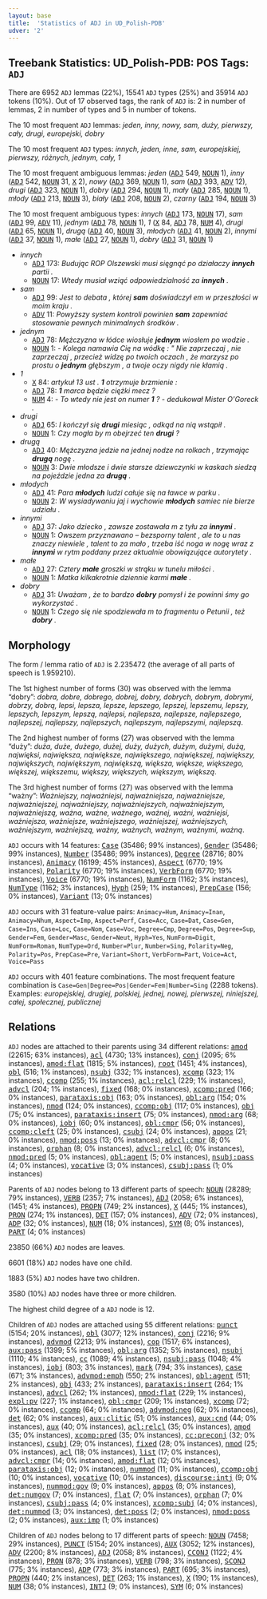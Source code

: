```yaml
---
layout: base
title:  'Statistics of ADJ in UD_Polish-PDB'
udver: '2'
---
```


## Treebank Statistics: UD_Polish-PDB: POS Tags: `ADJ`

There are 6952 `ADJ` lemmas (22%), 15541 `ADJ` types (25%) and 35914 `ADJ` tokens (10%).
Out of 17 observed tags, the rank of `ADJ` is: 2 in number of lemmas, 2 in number of types and 5 in number of tokens.

The 10 most frequent `ADJ` lemmas: <em>jeden, inny, nowy, sam, duży, pierwszy, cały, drugi, europejski, dobry</em>

The 10 most frequent `ADJ` types:  <em>innych, jeden, inne, sam, europejskiej, pierwszy, różnych, jednym, cały, 1</em>

The 10 most frequent ambiguous lemmas: <em>jeden</em> (<tt><a href="pl_pdb-pos-ADJ.html">ADJ</a></tt> 549, <tt><a href="pl_pdb-pos-NOUN.html">NOUN</a></tt> 1), <em>inny</em> (<tt><a href="pl_pdb-pos-ADJ.html">ADJ</a></tt> 542, <tt><a href="pl_pdb-pos-NOUN.html">NOUN</a></tt> 31, <tt><a href="pl_pdb-pos-X.html">X</a></tt> 2), <em>nowy</em> (<tt><a href="pl_pdb-pos-ADJ.html">ADJ</a></tt> 369, <tt><a href="pl_pdb-pos-NOUN.html">NOUN</a></tt> 1), <em>sam</em> (<tt><a href="pl_pdb-pos-ADJ.html">ADJ</a></tt> 393, <tt><a href="pl_pdb-pos-ADV.html">ADV</a></tt> 12), <em>drugi</em> (<tt><a href="pl_pdb-pos-ADJ.html">ADJ</a></tt> 323, <tt><a href="pl_pdb-pos-NOUN.html">NOUN</a></tt> 1), <em>dobry</em> (<tt><a href="pl_pdb-pos-ADJ.html">ADJ</a></tt> 294, <tt><a href="pl_pdb-pos-NOUN.html">NOUN</a></tt> 1), <em>mały</em> (<tt><a href="pl_pdb-pos-ADJ.html">ADJ</a></tt> 285, <tt><a href="pl_pdb-pos-NOUN.html">NOUN</a></tt> 1), <em>młody</em> (<tt><a href="pl_pdb-pos-ADJ.html">ADJ</a></tt> 213, <tt><a href="pl_pdb-pos-NOUN.html">NOUN</a></tt> 3), <em>biały</em> (<tt><a href="pl_pdb-pos-ADJ.html">ADJ</a></tt> 208, <tt><a href="pl_pdb-pos-NOUN.html">NOUN</a></tt> 2), <em>czarny</em> (<tt><a href="pl_pdb-pos-ADJ.html">ADJ</a></tt> 194, <tt><a href="pl_pdb-pos-NOUN.html">NOUN</a></tt> 3)

The 10 most frequent ambiguous types:  <em>innych</em> (<tt><a href="pl_pdb-pos-ADJ.html">ADJ</a></tt> 173, <tt><a href="pl_pdb-pos-NOUN.html">NOUN</a></tt> 17), <em>sam</em> (<tt><a href="pl_pdb-pos-ADJ.html">ADJ</a></tt> 99, <tt><a href="pl_pdb-pos-ADV.html">ADV</a></tt> 11), <em>jednym</em> (<tt><a href="pl_pdb-pos-ADJ.html">ADJ</a></tt> 78, <tt><a href="pl_pdb-pos-NOUN.html">NOUN</a></tt> 1), <em>1</em> (<tt><a href="pl_pdb-pos-X.html">X</a></tt> 84, <tt><a href="pl_pdb-pos-ADJ.html">ADJ</a></tt> 78, <tt><a href="pl_pdb-pos-NUM.html">NUM</a></tt> 4), <em>drugi</em> (<tt><a href="pl_pdb-pos-ADJ.html">ADJ</a></tt> 65, <tt><a href="pl_pdb-pos-NOUN.html">NOUN</a></tt> 1), <em>drugą</em> (<tt><a href="pl_pdb-pos-ADJ.html">ADJ</a></tt> 40, <tt><a href="pl_pdb-pos-NOUN.html">NOUN</a></tt> 3), <em>młodych</em> (<tt><a href="pl_pdb-pos-ADJ.html">ADJ</a></tt> 41, <tt><a href="pl_pdb-pos-NOUN.html">NOUN</a></tt> 2), <em>innymi</em> (<tt><a href="pl_pdb-pos-ADJ.html">ADJ</a></tt> 37, <tt><a href="pl_pdb-pos-NOUN.html">NOUN</a></tt> 1), <em>małe</em> (<tt><a href="pl_pdb-pos-ADJ.html">ADJ</a></tt> 27, <tt><a href="pl_pdb-pos-NOUN.html">NOUN</a></tt> 1), <em>dobry</em> (<tt><a href="pl_pdb-pos-ADJ.html">ADJ</a></tt> 31, <tt><a href="pl_pdb-pos-NOUN.html">NOUN</a></tt> 1)


* <em>innych</em>
  * <tt><a href="pl_pdb-pos-ADJ.html">ADJ</a></tt> 173: <em>Budując ROP Olszewski musi sięgnąć po działaczy <b>innych</b> partii .</em>
  * <tt><a href="pl_pdb-pos-NOUN.html">NOUN</a></tt> 17: <em>Wtedy musiał wziąć odpowiedzialność za <b>innych</b> .</em>
* <em>sam</em>
  * <tt><a href="pl_pdb-pos-ADJ.html">ADJ</a></tt> 99: <em>Jest to debata , której <b>sam</b> doświadczył em w przeszłości w moim kraju .</em>
  * <tt><a href="pl_pdb-pos-ADV.html">ADV</a></tt> 11: <em>Powyższy system kontroli powinien <b>sam</b> zapewniać stosowanie pewnych minimalnych środków .</em>
* <em>jednym</em>
  * <tt><a href="pl_pdb-pos-ADJ.html">ADJ</a></tt> 78: <em>Mężczyzna w łódce wiosłuje <b>jednym</b> wiosłem po wodzie .</em>
  * <tt><a href="pl_pdb-pos-NOUN.html">NOUN</a></tt> 1: <em>- Kolega namawia Cię na wódkę : " Nie zaprzeczaj , nie zaprzeczaj , przecież widzę po twoich oczach , że marzysz po prostu o <b>jednym</b> głębszym , a twoje oczy nigdy nie kłamią .</em>
* <em>1</em>
  * <tt><a href="pl_pdb-pos-X.html">X</a></tt> 84: <em>artykuł 13 ust . <b>1</b> otrzymuje brzmienie :</em>
  * <tt><a href="pl_pdb-pos-ADJ.html">ADJ</a></tt> 78: <em><b>1</b> marca będzie ciężki mecz ?</em>
  * <tt><a href="pl_pdb-pos-NUM.html">NUM</a></tt> 4: <em>- To wtedy nie jest on numer <b>1</b> ? - dedukował Mister O'Goreck .</em>
* <em>drugi</em>
  * <tt><a href="pl_pdb-pos-ADJ.html">ADJ</a></tt> 65: <em>I kończył się <b>drugi</b> miesiąc , odkąd na nią wstąpił .</em>
  * <tt><a href="pl_pdb-pos-NOUN.html">NOUN</a></tt> 1: <em>Czy mogła by m obejrzeć ten <b>drugi</b> ?</em>
* <em>drugą</em>
  * <tt><a href="pl_pdb-pos-ADJ.html">ADJ</a></tt> 40: <em>Mężczyzna jedzie na jednej nodze na rolkach , trzymając <b>drugą</b> nogę .</em>
  * <tt><a href="pl_pdb-pos-NOUN.html">NOUN</a></tt> 3: <em>Dwie młodsze i dwie starsze dziewczynki w kaskach siedzą na pojeździe jedna za <b>drugą</b> .</em>
* <em>młodych</em>
  * <tt><a href="pl_pdb-pos-ADJ.html">ADJ</a></tt> 41: <em>Para <b>młodych</b> ludzi całuje się na ławce w parku .</em>
  * <tt><a href="pl_pdb-pos-NOUN.html">NOUN</a></tt> 2: <em>W wysiadywaniu jaj i wychowie <b>młodych</b> samiec nie bierze udziału .</em>
* <em>innymi</em>
  * <tt><a href="pl_pdb-pos-ADJ.html">ADJ</a></tt> 37: <em>Jako dziecko , zawsze zostawała m z tyłu za <b>innymi</b> .</em>
  * <tt><a href="pl_pdb-pos-NOUN.html">NOUN</a></tt> 1: <em>Owszem przyznawano – bezsporny talent , ale to u nas znaczy niewiele , talent to za mało , trzeba iść noga w nogę wraz z <b>innymi</b> w rytm poddany przez aktualnie obowiązujące autorytety .</em>
* <em>małe</em>
  * <tt><a href="pl_pdb-pos-ADJ.html">ADJ</a></tt> 27: <em>Cztery <b>małe</b> groszki w strąku w tunelu miłości .</em>
  * <tt><a href="pl_pdb-pos-NOUN.html">NOUN</a></tt> 1: <em>Matka kilkakrotnie dziennie karmi <b>małe</b> .</em>
* <em>dobry</em>
  * <tt><a href="pl_pdb-pos-ADJ.html">ADJ</a></tt> 31: <em>Uważam , że to bardzo <b>dobry</b> pomysł i że powinni śmy go wykorzystać .</em>
  * <tt><a href="pl_pdb-pos-NOUN.html">NOUN</a></tt> 1: <em>Czego się nie spodziewała m to fragmentu o Petunii , też <b>dobry</b> .</em>

## Morphology

The form / lemma ratio of `ADJ` is 2.235472 (the average of all parts of speech is 1.959210).

The 1st highest number of forms (30) was observed with the lemma “dobry”: <em>dobra, dobre, dobrego, dobrej, dobry, dobrych, dobrym, dobrymi, dobrzy, dobrą, lepsi, lepsza, lepsze, lepszego, lepszej, lepszemu, lepszy, lepszych, lepszym, lepszą, najlepsi, najlepsza, najlepsze, najlepszego, najlepszej, najlepszy, najlepszych, najlepszym, najlepszymi, najlepszą</em>.

The 2nd highest number of forms (27) was observed with the lemma “duży”: <em>duża, duże, dużego, dużej, duży, dużych, dużym, dużymi, dużą, najwięksi, największa, największe, największego, największej, największy, największych, największym, największą, większa, większe, większego, większej, większemu, większy, większych, większym, większą</em>.

The 3rd highest number of forms (27) was observed with the lemma “ważny”: <em>Ważniejszy, najważniejsi, najważniejsza, najważniejsze, najważniejszej, najważniejszy, najważniejszych, najważniejszym, najważniejszą, ważna, ważne, ważnego, ważnej, ważni, ważniejsi, ważniejsza, ważniejsze, ważniejszego, ważniejszej, ważniejszych, ważniejszym, ważniejszą, ważny, ważnych, ważnym, ważnymi, ważną</em>.

`ADJ` occurs with 14 features: <tt><a href="pl_pdb-feat-Case.html">Case</a></tt> (35486; 99% instances), <tt><a href="pl_pdb-feat-Gender.html">Gender</a></tt> (35486; 99% instances), <tt><a href="pl_pdb-feat-Number.html">Number</a></tt> (35486; 99% instances), <tt><a href="pl_pdb-feat-Degree.html">Degree</a></tt> (28716; 80% instances), <tt><a href="pl_pdb-feat-Animacy.html">Animacy</a></tt> (16199; 45% instances), <tt><a href="pl_pdb-feat-Aspect.html">Aspect</a></tt> (6770; 19% instances), <tt><a href="pl_pdb-feat-Polarity.html">Polarity</a></tt> (6770; 19% instances), <tt><a href="pl_pdb-feat-VerbForm.html">VerbForm</a></tt> (6770; 19% instances), <tt><a href="pl_pdb-feat-Voice.html">Voice</a></tt> (6770; 19% instances), <tt><a href="pl_pdb-feat-NumForm.html">NumForm</a></tt> (1162; 3% instances), <tt><a href="pl_pdb-feat-NumType.html">NumType</a></tt> (1162; 3% instances), <tt><a href="pl_pdb-feat-Hyph.html">Hyph</a></tt> (259; 1% instances), <tt><a href="pl_pdb-feat-PrepCase.html">PrepCase</a></tt> (156; 0% instances), <tt><a href="pl_pdb-feat-Variant.html">Variant</a></tt> (13; 0% instances)

`ADJ` occurs with 31 feature-value pairs: `Animacy=Hum`, `Animacy=Inan`, `Animacy=Nhum`, `Aspect=Imp`, `Aspect=Perf`, `Case=Acc`, `Case=Dat`, `Case=Gen`, `Case=Ins`, `Case=Loc`, `Case=Nom`, `Case=Voc`, `Degree=Cmp`, `Degree=Pos`, `Degree=Sup`, `Gender=Fem`, `Gender=Masc`, `Gender=Neut`, `Hyph=Yes`, `NumForm=Digit`, `NumForm=Roman`, `NumType=Ord`, `Number=Plur`, `Number=Sing`, `Polarity=Neg`, `Polarity=Pos`, `PrepCase=Pre`, `Variant=Short`, `VerbForm=Part`, `Voice=Act`, `Voice=Pass`

`ADJ` occurs with 401 feature combinations.
The most frequent feature combination is `Case=Gen|Degree=Pos|Gender=Fem|Number=Sing` (2288 tokens).
Examples: <em>europejskiej, drugiej, polskiej, jednej, nowej, pierwszej, niniejszej, całej, społecznej, publicznej</em>


## Relations

`ADJ` nodes are attached to their parents using 34 different relations: <tt><a href="pl_pdb-dep-amod.html">amod</a></tt> (22615; 63% instances), <tt><a href="pl_pdb-dep-acl.html">acl</a></tt> (4730; 13% instances), <tt><a href="pl_pdb-dep-conj.html">conj</a></tt> (2095; 6% instances), <tt><a href="pl_pdb-dep-amod-flat.html">amod:flat</a></tt> (1815; 5% instances), <tt><a href="pl_pdb-dep-root.html">root</a></tt> (1451; 4% instances), <tt><a href="pl_pdb-dep-obl.html">obl</a></tt> (516; 1% instances), <tt><a href="pl_pdb-dep-nsubj.html">nsubj</a></tt> (332; 1% instances), <tt><a href="pl_pdb-dep-xcomp.html">xcomp</a></tt> (323; 1% instances), <tt><a href="pl_pdb-dep-ccomp.html">ccomp</a></tt> (255; 1% instances), <tt><a href="pl_pdb-dep-acl-relcl.html">acl:relcl</a></tt> (229; 1% instances), <tt><a href="pl_pdb-dep-advcl.html">advcl</a></tt> (204; 1% instances), <tt><a href="pl_pdb-dep-fixed.html">fixed</a></tt> (168; 0% instances), <tt><a href="pl_pdb-dep-xcomp-pred.html">xcomp:pred</a></tt> (166; 0% instances), <tt><a href="pl_pdb-dep-parataxis-obj.html">parataxis:obj</a></tt> (163; 0% instances), <tt><a href="pl_pdb-dep-obl-arg.html">obl:arg</a></tt> (154; 0% instances), <tt><a href="pl_pdb-dep-nmod.html">nmod</a></tt> (124; 0% instances), <tt><a href="pl_pdb-dep-ccomp-obj.html">ccomp:obj</a></tt> (117; 0% instances), <tt><a href="pl_pdb-dep-obj.html">obj</a></tt> (75; 0% instances), <tt><a href="pl_pdb-dep-parataxis-insert.html">parataxis:insert</a></tt> (75; 0% instances), <tt><a href="pl_pdb-dep-nmod-arg.html">nmod:arg</a></tt> (68; 0% instances), <tt><a href="pl_pdb-dep-iobj.html">iobj</a></tt> (60; 0% instances), <tt><a href="pl_pdb-dep-obl-cmpr.html">obl:cmpr</a></tt> (56; 0% instances), <tt><a href="pl_pdb-dep-ccomp-cleft.html">ccomp:cleft</a></tt> (25; 0% instances), <tt><a href="pl_pdb-dep-csubj.html">csubj</a></tt> (24; 0% instances), <tt><a href="pl_pdb-dep-appos.html">appos</a></tt> (21; 0% instances), <tt><a href="pl_pdb-dep-nmod-poss.html">nmod:poss</a></tt> (13; 0% instances), <tt><a href="pl_pdb-dep-advcl-cmpr.html">advcl:cmpr</a></tt> (8; 0% instances), <tt><a href="pl_pdb-dep-orphan.html">orphan</a></tt> (8; 0% instances), <tt><a href="pl_pdb-dep-advcl-relcl.html">advcl:relcl</a></tt> (6; 0% instances), <tt><a href="pl_pdb-dep-nmod-pred.html">nmod:pred</a></tt> (5; 0% instances), <tt><a href="pl_pdb-dep-obl-agent.html">obl:agent</a></tt> (5; 0% instances), <tt><a href="pl_pdb-dep-nsubj-pass.html">nsubj:pass</a></tt> (4; 0% instances), <tt><a href="pl_pdb-dep-vocative.html">vocative</a></tt> (3; 0% instances), <tt><a href="pl_pdb-dep-csubj-pass.html">csubj:pass</a></tt> (1; 0% instances)

Parents of `ADJ` nodes belong to 13 different parts of speech: <tt><a href="pl_pdb-pos-NOUN.html">NOUN</a></tt> (28289; 79% instances), <tt><a href="pl_pdb-pos-VERB.html">VERB</a></tt> (2357; 7% instances), <tt><a href="pl_pdb-pos-ADJ.html">ADJ</a></tt> (2058; 6% instances),  (1451; 4% instances), <tt><a href="pl_pdb-pos-PROPN.html">PROPN</a></tt> (749; 2% instances), <tt><a href="pl_pdb-pos-X.html">X</a></tt> (445; 1% instances), <tt><a href="pl_pdb-pos-PRON.html">PRON</a></tt> (274; 1% instances), <tt><a href="pl_pdb-pos-DET.html">DET</a></tt> (157; 0% instances), <tt><a href="pl_pdb-pos-ADV.html">ADV</a></tt> (72; 0% instances), <tt><a href="pl_pdb-pos-ADP.html">ADP</a></tt> (32; 0% instances), <tt><a href="pl_pdb-pos-NUM.html">NUM</a></tt> (18; 0% instances), <tt><a href="pl_pdb-pos-SYM.html">SYM</a></tt> (8; 0% instances), <tt><a href="pl_pdb-pos-PART.html">PART</a></tt> (4; 0% instances)

23850 (66%) `ADJ` nodes are leaves.

6601 (18%) `ADJ` nodes have one child.

1883 (5%) `ADJ` nodes have two children.

3580 (10%) `ADJ` nodes have three or more children.

The highest child degree of a `ADJ` node is 12.

Children of `ADJ` nodes are attached using 55 different relations: <tt><a href="pl_pdb-dep-punct.html">punct</a></tt> (5154; 20% instances), <tt><a href="pl_pdb-dep-obl.html">obl</a></tt> (3077; 12% instances), <tt><a href="pl_pdb-dep-conj.html">conj</a></tt> (2216; 9% instances), <tt><a href="pl_pdb-dep-advmod.html">advmod</a></tt> (2213; 9% instances), <tt><a href="pl_pdb-dep-cop.html">cop</a></tt> (1517; 6% instances), <tt><a href="pl_pdb-dep-aux-pass.html">aux:pass</a></tt> (1399; 5% instances), <tt><a href="pl_pdb-dep-obl-arg.html">obl:arg</a></tt> (1352; 5% instances), <tt><a href="pl_pdb-dep-nsubj.html">nsubj</a></tt> (1110; 4% instances), <tt><a href="pl_pdb-dep-cc.html">cc</a></tt> (1089; 4% instances), <tt><a href="pl_pdb-dep-nsubj-pass.html">nsubj:pass</a></tt> (1048; 4% instances), <tt><a href="pl_pdb-dep-iobj.html">iobj</a></tt> (803; 3% instances), <tt><a href="pl_pdb-dep-mark.html">mark</a></tt> (794; 3% instances), <tt><a href="pl_pdb-dep-case.html">case</a></tt> (671; 3% instances), <tt><a href="pl_pdb-dep-advmod-emph.html">advmod:emph</a></tt> (550; 2% instances), <tt><a href="pl_pdb-dep-obl-agent.html">obl:agent</a></tt> (511; 2% instances), <tt><a href="pl_pdb-dep-obj.html">obj</a></tt> (433; 2% instances), <tt><a href="pl_pdb-dep-parataxis-insert.html">parataxis:insert</a></tt> (264; 1% instances), <tt><a href="pl_pdb-dep-advcl.html">advcl</a></tt> (262; 1% instances), <tt><a href="pl_pdb-dep-nmod-flat.html">nmod:flat</a></tt> (229; 1% instances), <tt><a href="pl_pdb-dep-expl-pv.html">expl:pv</a></tt> (227; 1% instances), <tt><a href="pl_pdb-dep-obl-cmpr.html">obl:cmpr</a></tt> (209; 1% instances), <tt><a href="pl_pdb-dep-xcomp.html">xcomp</a></tt> (72; 0% instances), <tt><a href="pl_pdb-dep-ccomp.html">ccomp</a></tt> (64; 0% instances), <tt><a href="pl_pdb-dep-advmod-neg.html">advmod:neg</a></tt> (62; 0% instances), <tt><a href="pl_pdb-dep-det.html">det</a></tt> (62; 0% instances), <tt><a href="pl_pdb-dep-aux-clitic.html">aux:clitic</a></tt> (51; 0% instances), <tt><a href="pl_pdb-dep-aux-cnd.html">aux:cnd</a></tt> (44; 0% instances), <tt><a href="pl_pdb-dep-aux.html">aux</a></tt> (40; 0% instances), <tt><a href="pl_pdb-dep-acl-relcl.html">acl:relcl</a></tt> (35; 0% instances), <tt><a href="pl_pdb-dep-amod.html">amod</a></tt> (35; 0% instances), <tt><a href="pl_pdb-dep-xcomp-pred.html">xcomp:pred</a></tt> (35; 0% instances), <tt><a href="pl_pdb-dep-cc-preconj.html">cc:preconj</a></tt> (32; 0% instances), <tt><a href="pl_pdb-dep-csubj.html">csubj</a></tt> (29; 0% instances), <tt><a href="pl_pdb-dep-fixed.html">fixed</a></tt> (28; 0% instances), <tt><a href="pl_pdb-dep-nmod.html">nmod</a></tt> (25; 0% instances), <tt><a href="pl_pdb-dep-acl.html">acl</a></tt> (18; 0% instances), <tt><a href="pl_pdb-dep-list.html">list</a></tt> (17; 0% instances), <tt><a href="pl_pdb-dep-advcl-cmpr.html">advcl:cmpr</a></tt> (14; 0% instances), <tt><a href="pl_pdb-dep-amod-flat.html">amod:flat</a></tt> (12; 0% instances), <tt><a href="pl_pdb-dep-parataxis-obj.html">parataxis:obj</a></tt> (12; 0% instances), <tt><a href="pl_pdb-dep-nummod.html">nummod</a></tt> (11; 0% instances), <tt><a href="pl_pdb-dep-ccomp-obj.html">ccomp:obj</a></tt> (10; 0% instances), <tt><a href="pl_pdb-dep-vocative.html">vocative</a></tt> (10; 0% instances), <tt><a href="pl_pdb-dep-discourse-intj.html">discourse:intj</a></tt> (9; 0% instances), <tt><a href="pl_pdb-dep-nummod-gov.html">nummod:gov</a></tt> (9; 0% instances), <tt><a href="pl_pdb-dep-appos.html">appos</a></tt> (8; 0% instances), <tt><a href="pl_pdb-dep-det-numgov.html">det:numgov</a></tt> (7; 0% instances), <tt><a href="pl_pdb-dep-flat.html">flat</a></tt> (7; 0% instances), <tt><a href="pl_pdb-dep-orphan.html">orphan</a></tt> (7; 0% instances), <tt><a href="pl_pdb-dep-csubj-pass.html">csubj:pass</a></tt> (4; 0% instances), <tt><a href="pl_pdb-dep-xcomp-subj.html">xcomp:subj</a></tt> (4; 0% instances), <tt><a href="pl_pdb-dep-det-nummod.html">det:nummod</a></tt> (3; 0% instances), <tt><a href="pl_pdb-dep-det-poss.html">det:poss</a></tt> (2; 0% instances), <tt><a href="pl_pdb-dep-nmod-poss.html">nmod:poss</a></tt> (2; 0% instances), <tt><a href="pl_pdb-dep-aux-imp.html">aux:imp</a></tt> (1; 0% instances)

Children of `ADJ` nodes belong to 17 different parts of speech: <tt><a href="pl_pdb-pos-NOUN.html">NOUN</a></tt> (7458; 29% instances), <tt><a href="pl_pdb-pos-PUNCT.html">PUNCT</a></tt> (5154; 20% instances), <tt><a href="pl_pdb-pos-AUX.html">AUX</a></tt> (3052; 12% instances), <tt><a href="pl_pdb-pos-ADV.html">ADV</a></tt> (2200; 8% instances), <tt><a href="pl_pdb-pos-ADJ.html">ADJ</a></tt> (2058; 8% instances), <tt><a href="pl_pdb-pos-CCONJ.html">CCONJ</a></tt> (1122; 4% instances), <tt><a href="pl_pdb-pos-PRON.html">PRON</a></tt> (878; 3% instances), <tt><a href="pl_pdb-pos-VERB.html">VERB</a></tt> (798; 3% instances), <tt><a href="pl_pdb-pos-SCONJ.html">SCONJ</a></tt> (775; 3% instances), <tt><a href="pl_pdb-pos-ADP.html">ADP</a></tt> (773; 3% instances), <tt><a href="pl_pdb-pos-PART.html">PART</a></tt> (695; 3% instances), <tt><a href="pl_pdb-pos-PROPN.html">PROPN</a></tt> (440; 2% instances), <tt><a href="pl_pdb-pos-DET.html">DET</a></tt> (263; 1% instances), <tt><a href="pl_pdb-pos-X.html">X</a></tt> (190; 1% instances), <tt><a href="pl_pdb-pos-NUM.html">NUM</a></tt> (38; 0% instances), <tt><a href="pl_pdb-pos-INTJ.html">INTJ</a></tt> (9; 0% instances), <tt><a href="pl_pdb-pos-SYM.html">SYM</a></tt> (6; 0% instances)


